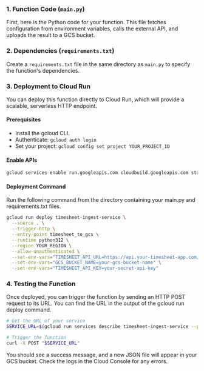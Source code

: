 ### 1. Function Code (`main.py`)
First, here is the Python code for your function. This file fetches configuration from environment variables, calls the external API, and uploads the result to a GCS bucket.

### 2. Dependencies (`requirements.txt`)
Create a `requirements.txt` file in the same directory as `main.py` to specify the function's dependencies.

### 3. Deployment to Cloud Run
You can deploy this function directly to Cloud Run, which will provide a scalable, serverless HTTP endpoint.

#### Prerequisites
*   Install the gcloud CLI.
*   Authenticate: `gcloud auth login`
*   Set your project: `gcloud config set project YOUR_PROJECT_ID`

#### Enable APIs
```bash
gcloud services enable run.googleapis.com cloudbuild.googleapis.com storage.googleapis.com
```

#### Deployment Command
Run the following command from the directory containing your main.py and requirements.txt files.

```bash
gcloud run deploy timesheet-ingest-service \
  --source . \
  --trigger-http \
  --entry-point timesheet_to_gcs \
  --runtime python312 \
  --region YOUR_REGION \
  --allow-unauthenticated \
  --set-env-vars="TIMESHEET_API_URL=https://api.your-timesheet-app.com/v1/entries" \
  --set-env-vars="GCS_BUCKET_NAME=your-gcs-bucket-name" \
  --set-env-vars="TIMESHEET_API_KEY=your-secret-api-key"
```

### 4. Testing the Function
Once deployed, you can trigger the function by sending an HTTP POST request to its URL. You can find the URL in the output of the gcloud run deploy command.

```bash
# Get the URL of your service
SERVICE_URL=$(gcloud run services describe timesheet-ingest-service --platform managed --region YOUR_REGION --format="value(status.url)")

# Trigger the function
curl -X POST "$SERVICE_URL"
```
You should see a success message, and a new JSON file will appear in your GCS bucket. Check the logs in the Cloud Console for any errors.